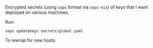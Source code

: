 Encrypted secrets (using `sops` format via `sops-nix`) of keys that I want deployed
on various machines.

Run:

`sops updatekeys secrets/global.yaml`

To rewrap for new hosts.
